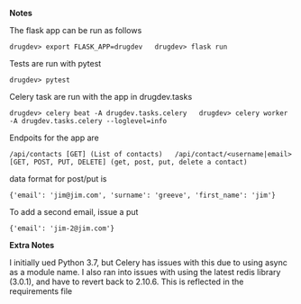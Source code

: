 **Notes**

The flask app can be run as follows

`drugdev> export FLASK_APP=drugdev  
 drugdev> flask run`

Tests are run with pytest

`drugdev> pytest`

Celery task are run with the app in drugdev.tasks

`drugdev> celery beat -A drugdev.tasks.celery  
drugdev> celery worker -A drugdev.tasks.celery --loglevel=info`

Endpoits for the app are

`/api/contacts [GET] (List of contacts)  
/api/contact/<username|email> [GET, POST, PUT, DELETE] (get, post, put, delete a contact)`

data format for post/put is 

`{'email': 'jim@jim.com', 'surname': 'greeve', 'first_name': 'jim'}`

To add a second email, issue a put

`{'email': 'jim-2@jim.com'}`

**Extra Notes**

I initially ued Python 3.7, but Celery has issues with this due to using async as a module name.  I also ran into issues 
with using the latest redis library (3.0.1), and have to revert back to 2.10.6.  This is reflected in the requirements 
file